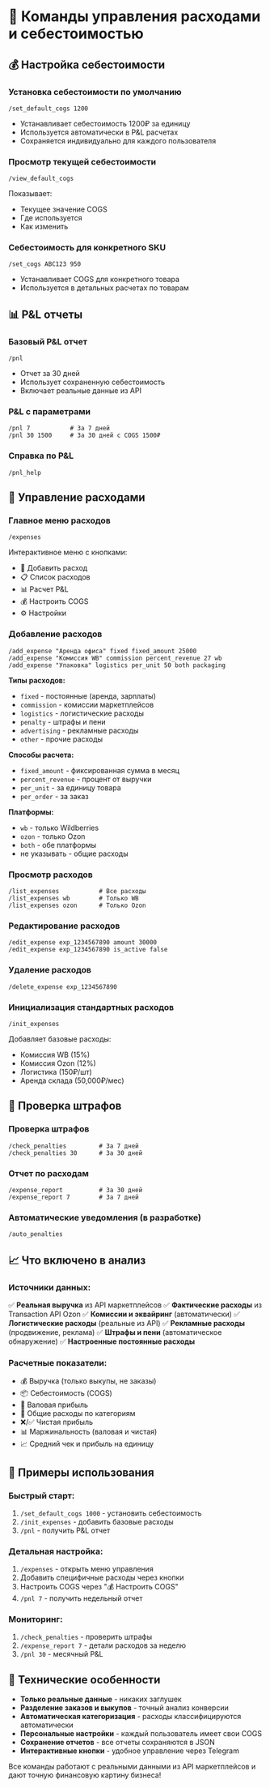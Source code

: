 # 💼 Команды управления расходами и себестоимостью

## 💰 Настройка себестоимости

### Установка себестоимости по умолчанию
```
/set_default_cogs 1200
```
- Устанавливает себестоимость 1200₽ за единицу
- Используется автоматически в P&L расчетах
- Сохраняется индивидуально для каждого пользователя

### Просмотр текущей себестоимости
```
/view_default_cogs
```
Показывает:
- Текущее значение COGS
- Где используется
- Как изменить

### Себестоимость для конкретного SKU
```
/set_cogs ABC123 950
```
- Устанавливает COGS для конкретного товара
- Используется в детальных расчетах по товарам

## 📊 P&L отчеты

### Базовый P&L отчет
```
/pnl
```
- Отчет за 30 дней
- Использует сохраненную себестоимость
- Включает реальные данные из API

### P&L с параметрами
```
/pnl 7           # За 7 дней
/pnl 30 1500     # За 30 дней с COGS 1500₽
```

### Справка по P&L
```
/pnl_help
```

## 💸 Управление расходами

### Главное меню расходов
```
/expenses
```
Интерактивное меню с кнопками:
- 📝 Добавить расход
- 📋 Список расходов
- 📊 Расчет P&L
- 💰 Настроить COGS
- ⚙️ Настройки

### Добавление расходов
```
/add_expense "Аренда офиса" fixed fixed_amount 25000
/add_expense "Комиссия WB" commission percent_revenue 27 wb
/add_expense "Упаковка" logistics per_unit 50 both packaging
```

**Типы расходов:**
- `fixed` - постоянные (аренда, зарплаты)
- `commission` - комиссии маркетплейсов
- `logistics` - логистические расходы
- `penalty` - штрафы и пени
- `advertising` - рекламные расходы
- `other` - прочие расходы

**Способы расчета:**
- `fixed_amount` - фиксированная сумма в месяц
- `percent_revenue` - процент от выручки
- `per_unit` - за единицу товара
- `per_order` - за заказ

**Платформы:**
- `wb` - только Wildberries
- `ozon` - только Ozon
- `both` - обе платформы
- не указывать - общие расходы

### Просмотр расходов
```
/list_expenses           # Все расходы
/list_expenses wb        # Только WB
/list_expenses ozon      # Только Ozon
```

### Редактирование расходов
```
/edit_expense exp_1234567890 amount 30000
/edit_expense exp_1234567890 is_active false
```

### Удаление расходов
```
/delete_expense exp_1234567890
```

### Инициализация стандартных расходов
```
/init_expenses
```
Добавляет базовые расходы:
- Комиссия WB (15%)
- Комиссия Ozon (12%)
- Логистика (150₽/шт)
- Аренда склада (50,000₽/мес)

## 🚨 Проверка штрафов

### Проверка штрафов
```
/check_penalties         # За 7 дней
/check_penalties 30      # За 30 дней
```

### Отчет по расходам
```
/expense_report          # За 30 дней
/expense_report 7        # За 7 дней
```

### Автоматические уведомления (в разработке)
```
/auto_penalties
```

## 📈 Что включено в анализ

### Источники данных:
✅ **Реальная выручка** из API маркетплейсов
✅ **Фактические расходы** из Transaction API Ozon
✅ **Комиссии и эквайринг** (автоматически)
✅ **Логистические расходы** (реальные из API)
✅ **Рекламные расходы** (продвижение, реклама)
✅ **Штрафы и пени** (автоматическое обнаружение)
✅ **Настроенные постоянные расходы**

### Расчетные показатели:
- 💰 Выручка (только выкупы, не заказы)
- 📦 Себестоимость (COGS)
- 💚 Валовая прибыль
- 💸 Общие расходы по категориям
- ❌/✅ Чистая прибыль
- 📊 Маржинальность (валовая и чистая)
- 📈 Средний чек и прибыль на единицу

## 🎯 Примеры использования

### Быстрый старт:
1. `/set_default_cogs 1000` - установить себестоимость
2. `/init_expenses` - добавить базовые расходы
3. `/pnl` - получить P&L отчет

### Детальная настройка:
1. `/expenses` - открыть меню управления
2. Добавить специфичные расходы через кнопки
3. Настроить COGS через "💰 Настроить COGS"
4. `/pnl 7` - получить недельный отчет

### Мониторинг:
1. `/check_penalties` - проверить штрафы
2. `/expense_report 7` - детали расходов за неделю
3. `/pnl 30` - месячный P&L

## 🔧 Технические особенности

- **Только реальные данные** - никаких заглушек
- **Разделение заказов и выкупов** - точный анализ конверсии
- **Автоматическая категоризация** - расходы классифицируются автоматически
- **Персональные настройки** - каждый пользователь имеет свои COGS
- **Сохранение отчетов** - все отчеты сохраняются в JSON
- **Интерактивные кнопки** - удобное управление через Telegram

Все команды работают с реальными данными из API маркетплейсов и дают точную финансовую картину бизнеса!